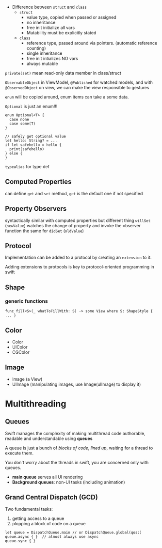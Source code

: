 - Difference between `struct` and `class`
  - `struct` 
    - value type, copied when passed or assigned
    - no inheritance
    - free init initialize all vars
    - Mutability must be explicitly stated 
  - `class` 
    - reference type, passed around via pointers. (automatic reference counting)
    - single inheritance
    - free init intializes NO vars
    - always mutable


`private(set)` mean read-only data member in class/struct


`ObservableObject` in ViewModel, `@Published` for watched models, and with `@ObservedObject` on view, we can make the view responsible to gestures


`enum` will be copied around, enum items can take a some data. 

`Optional` is just an enum!!!

```
enum Optional<T> {
  case none
  case some(T)
}
```

```
// safely get optional value
let hello: String? = ...
if let safehello = hello {
  print(safehello)
} else {
}
```

`typealias` for type def 


## Computed Properties
can define `get` and `set` method, `get` is the default one if not specified

## Property Observers
syntactically similar with computed properties but different thing
`willSet` (`newValue`) watches the change of property and invoke the observer function
the same for `didSet` (`oldValue`)


## Protocol
Implementation can be added to a protocol by creating an `extension` to it.

Adding extensions to protocols is key to protocol-oriented programming in swift


## Shape 

### generic functions
```
func fill<S>(_ whatToFillWith: S) -> some View where S: ShapeStyle { ... }
```

## Color

- Color
- UIColor
- CGColor

## Image

- Image (a View)
- UIImage (manipulating images, use Image(uIImage) to display it)



# Multithreading

## Queues
Swift manages the complexity of making multithread code authorable, readable and understandable using **queues**

A queue is just a bunch of _blocks of code_, _lined up_, waiting for a thread to execute them. 

You don't worry about the threads in swift, you are concerned only with queues. 

- **main queue** serves all UI rendering
- **Background queues**: non-UI tasks (including animation)

## Grand Central Dispatch (GCD)
Two fundamental tasks: 
1. getting access to a queue
2. plopping a block of code on a queue

```
let queue = DispatchQueue.main // or DispatchQueue.global(qos:)
queue.async { }  // almost always use async
queue.sync { }
```








